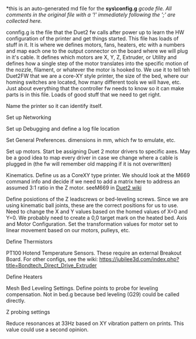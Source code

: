*this is an auto-generated md file for the **sys\config.g**  *gcode file. All comments in the original file with a '!' immediately following the ';' are collected here.*
<summary>connfig.g is the file that the Duet2 fw calls after power up to learn the HW configuration of the printer and get things started. This file has loads of stuff in it. It is where we defines motors, fans, heaters, etc with a numbers and map each one to the output connector on the board where we will plug in it's cable. It defines which motors are X, Y, Z, Extruder, or Utility and defines how a single step of the motor translates into the specific motion of the nozzle, filament, or whatever the motor is hooked to.  We use it to tell teh Duet2FW that we are a core-XY style printer, the size of the bed, where our homing switches are located, how many different tools we will have, etc. Just about everything that the controller fw needs to know so it can make parts is in this file.  Loads of good stuff that we need to get right. 

 Name the printer so it can identify itself. 

 Set up  Networking

 Set up  Debugging and define a log file location

 Set General Preferences. dimensions in mm, which fw to emulate, etc.

 Set up motors. Start be assigning Duet 2 motor drivers to specific axes. May be a good idea to map every driver in case we change where a cable is plugged in (the fw will remember old mapping if it is not overwritten)

 Kinematics. Define us as a CoreXY type printer. We should look at the M669 command info and decide if we need to add a matrix here to address an assumed 3:1 ratio in the Z motor. seeM669 in [Duet2 wiki](https://duet3d.dozuki.com/Wiki/Gcode?revisionid=HEAD#Section_M669_Set_kinematics_type_and_kinematics_parameters)

 Define posiotions of the Z leadscrews or bed-leveling screws. Since we are using kinematic ball joints, these are the correct positions for us to use. Need to change the X and Y values based on the homed values of X=0 and Y=0. We probably need to create a 0,0 target mark on the heated bed. 
 Axis and Motor Configuration. Set the transformation values for motor set to linear movement based on our motors, pulleys, etc.
 
 Define Thermistors

 PT100 Hotend Temperature Sensors. These require an external Breakout Board. For other configs, see the wiki:
 https://jubilee3d.com/index.php?title=Bondtech_Direct_Drive_Extruder 

Define Heaters


Mesh Bed Leveling Settings. Define points to probe for leveling compensation. Not in bed.g because bed leveling (G29) could be called directly.

 Z probing settings

 Reduce resonances at 33Hz based on XY vibration pattern on prints. This value could use a second opinion.

